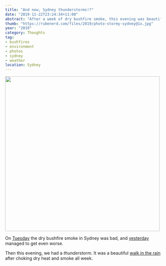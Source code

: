 ```yaml
---
title: "And now, Sydney thunderstorms!?"
date: "2019-11-22T23:24:34+11:00"
abstract: "After a week of dry bushfire smoke, this evening was beautiful."
thumb: "https://rubenerd.com/files/2019/photo-stormy-sydney@1x.jpg"
year: "2019"
category: Thoughts
tag:
- bushfires
- environment
- photos
- sydney
- weather
location: Sydney
---
```

<p><img src="https://rubenerd.com/files/2019/photo-stormy-sydney@1x.jpg" srcset="https://rubenerd.com/files/2019/photo-stormy-sydney@1x.jpg 1x, https://rubenerd.com/files/2019/photo-stormy-sydney@2x.jpg 2x" alt="" style="width:500px" /></p>

On [Tuesday](https://rubenerd.com/a-smoky-sydney-morning/) the dry bushfire smoke in Sydney was bad, and [yesterday](https://rubenerd.com/another-smoky-sydney-morning/) managed to get even worse.

Then this evening, we had a *thunderstorm*. It was a beautiful [walk in the rain](https://rubenerd.com/music-monday-walk-in-the-rain/) after choking dry heat and smoke all week.


